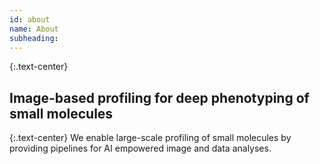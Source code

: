 ```yaml
---
id: about
name: About
subheading: 
---
```

{:.text-center}
<h2>Image-based profiling for deep phenotyping of small molecules</h2>  
{:.text-center}
We enable large-scale profiling of small molecules by providing pipelines for AI empowered image and data analyses.
